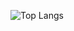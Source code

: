 
![Top Langs](https://github-readme-stats.vercel.app/api/top-langs/?username=programistycznasfera&layout=compact)
<!---
programistycznasfera/programistycznasfera is a ✨ special ✨ repository because its `README.md` (this file) appears on your GitHub profile.
You can click the Preview link to take a look at your changes.
--->
